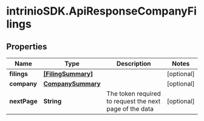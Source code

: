 # intrinioSDK.ApiResponseCompanyFilings

## Properties
Name | Type | Description | Notes
------------ | ------------- | ------------- | -------------
**filings** | [**[FilingSummary]**](FilingSummary.md) |  | [optional] 
**company** | [**CompanySummary**](CompanySummary.md) |  | [optional] 
**nextPage** | **String** | The token required to request the next page of the data | [optional] 



